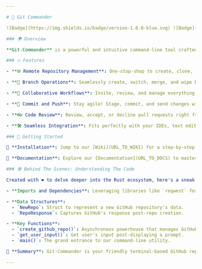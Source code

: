 ```yaml
---

# 🚀 Git Commander

![Badge](https://img.shields.io/badge/version-1.0.0-blue.svg) ![Badge](https://img.shields.io/badge/rust-latest-orange.svg)

### 🌍 Overview

**Git-Commander** is a powerful and intuitive command-line tool crafted to supercharge your Git remote management experience. Dive into a streamlined interface that lets developers interact with Git repositories from any corner of the planet without ever leaving their favorite terminal.

### 🔥 Features

- **🌐 Remote Repository Management**: One-stop-shop to create, clone, fork, and delete repositories. Supporting platforms include GitHub, GitLab, and Bitbucket.

- **🔗 Branch Operations**: Seamlessly create, switch, merge, and wipe branches off remotely.

- **🤝 Collaborative Workflows**: Invite, review, and manage everything collaborative without switching screens.

- **💾 Commit and Push**: Stay agile! Stage, commit, and send changes without breaking a sweat.

- **👓 Code Review**: Review, accept, or decline pull requests right from your terminal.

- **🛠 Seamless Integration**: Fits perfectly with your IDEs, text editors, and CI/CD tools.

### 🚀 Getting Started

🔗 **Installation**: Jump to our [Wiki](URL_TO_WIKI) for a step-by-step guide.

📖 **Documentation**: Explore our [Documentation](URL_TO_DOCS) to master Git-Commander.

### 🛠 Behind The Scenes: Understanding The Code

Created with ❤️ to delve deeper into the Rust ecosystem, here's a sneak peek into the codebase:

- **Imports and Dependencies**: Leveraging libraries like `reqwest` for HTTP interactions, `serde` for JSON operations, and more.

- **Data Structures**:
  - `NewRepo`: Struct to represent a new GitHub repository's data.
  - `RepoResponse`: Captures GitHub's response post-repo creation.

- **Key Functions**:
  - `create_github_repo()`: Asynchronous powerhouse that manages GitHub repo creation.
  - `get_user_input()`: Get user's input post-displaying a prompt.
  - `main()`: The grand entrance to our command-line utility.

📝 **Summary**: Git-Commander is your friendly terminal-based GitHub repository creator. Provide it with a repo name, description, and a token—Voila! Get your shiny new repository's URL.

---
```



